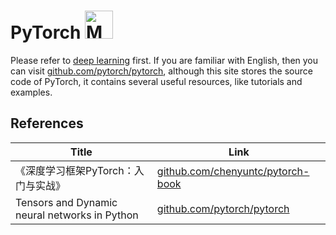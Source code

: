 # PyTorch <img src="../../image/PyTorch_logo.png" alt="MATLAB logo" height="45pt" width="!" />
Please refer to [deep learning](../field/deep.md) first. If you are familiar with English, then you can visit [github.com/pytorch/pytorch](https://github.com/pytorch/pytorch), although this site stores the source code of PyTorch, it contains several useful resources, like tutorials and examples.

## References
|Title|Link|
|-----|----|
|《深度学习框架PyTorch：入门与实战》|[github.com/chenyuntc/pytorch-book](https://github.com/chenyuntc/pytorch-book)|
|Tensors and Dynamic neural networks in Python|[github.com/pytorch/pytorch](https://github.com/pytorch/pytorch)|

